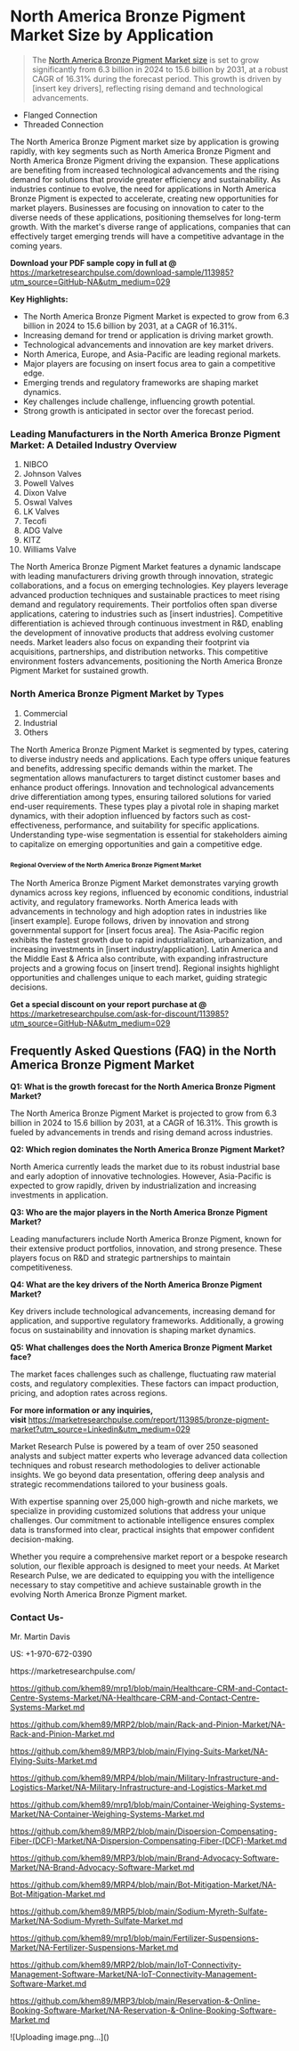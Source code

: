 <h1>North America Bronze Pigment Market&nbsp;Size by Application</h1><blockquote><p>The <a href="https://marketresearchpulse.com/download-sample/113985?utm_source=GitHub-NA&amp;utm_medium=029">North America Bronze Pigment Market size</a> is set to grow significantly from 6.3 billion in 2024 to 15.6 billion by 2031, at a robust CAGR of 16.31% during the forecast period. This growth is driven by [insert key drivers], reflecting rising demand and technological advancements.</p></blockquote><ul><li>Flanged Connection<li> Threaded Connection</li></ul><p>The North America Bronze Pigment market size by application is growing rapidly, with key segments such as North America Bronze Pigment and North America Bronze Pigment driving the expansion. These applications are benefiting from increased technological advancements and the rising demand for solutions that provide greater efficiency and sustainability. As industries continue to evolve, the need for applications in North America Bronze Pigment is expected to accelerate, creating new opportunities for market players. Businesses are focusing on innovation to cater to the diverse needs of these applications, positioning themselves for long-term growth. With the market's diverse range of applications, companies that can effectively target emerging trends will have a competitive advantage in the coming years.</p><p><strong>Download your PDF sample copy in full at @ </strong><a href="https://marketresearchpulse.com/download-sample/113985?utm_source=GitHub-NA&amp;utm_medium=029">https://marketresearchpulse.com/download-sample/113985?utm_source=GitHub-NA&amp;utm_medium=029</a></p><p><strong>Key Highlights: </strong></p><ul><li>The North America Bronze Pigment Market is expected to grow from 6.3 billion in 2024 to 15.6 billion by 2031, at a CAGR of 16.31%.</li><li>Increasing demand for trend or application is driving market growth.</li><li>Technological advancements and innovation are key market drivers.</li><li>North America, Europe, and Asia-Pacific are leading regional markets.</li><li>Major players are focusing on insert focus area to gain a competitive edge.</li><li>Emerging trends and regulatory frameworks are shaping market dynamics.</li><li>Key challenges include challenge, influencing growth potential.</li><li>Strong growth is anticipated in sector over the forecast period.</li></ul><h3>Leading Manufacturers in the North America Bronze Pigment Market: A Detailed Industry Overview</h3><ol><li>NIBCO</li><li>Johnson Valves</li><li>Powell Valves</li><li>Dixon Valve</li><li>Oswal Valves</li><li>LK Valves</li><li>Tecofi</li><li>ADG Valve</li><li>KITZ</li><li>Williams Valve</li></ol><div class="flex max-w-full flex-col flex-grow"><div class="min-h-8 text-message flex w-full flex-col items-end gap-2 whitespace-normal break-words [.text-message+&amp;]:mt-5" dir="auto" data-message-author-role="assistant" data-message-id="fd8432e4-4910-450d-b182-61b7bfb0a01f" data-message-model-slug="gpt-4o"><div class="flex w-full flex-col gap-1 empty:hidden first:pt-[3px]"><div class="markdown prose w-full break-words dark:prose-invert light"><p>The North America Bronze Pigment Market features a dynamic landscape with leading manufacturers driving growth through innovation, strategic collaborations, and a focus on emerging technologies. Key players leverage advanced production techniques and sustainable practices to meet rising demand and regulatory requirements. Their portfolios often span diverse applications, catering to industries such as [insert industries]. Competitive differentiation is achieved through continuous investment in R&amp;D, enabling the development of innovative products that address evolving customer needs. Market leaders also focus on expanding their footprint via acquisitions, partnerships, and distribution networks. This competitive environment fosters advancements, positioning the North America Bronze Pigment Market for sustained growth.</p></div></div></div></div><h3>North America Bronze Pigment Market by Types</h3><ol><li>Commercial<li> Industrial<li> Others</li></ol><div class="flex max-w-full flex-col flex-grow"><div class="min-h-8 text-message flex w-full flex-col items-end gap-2 whitespace-normal break-words [.text-message+&amp;]:mt-5" dir="auto" data-message-author-role="assistant" data-message-id="084470be-0bb7-4664-bddf-5156b4f41249" data-message-model-slug="gpt-4o-mini"><div class="flex w-full flex-col gap-1 empty:hidden first:pt-[3px]"><div class="markdown prose w-full break-words dark:prose-invert light"><p>The North America Bronze Pigment Market is segmented by types, catering to diverse industry needs and applications. Each type offers unique features and benefits, addressing specific demands within the market. The segmentation allows manufacturers to target distinct customer bases and enhance product offerings. Innovation and technological advancements drive differentiation among types, ensuring tailored solutions for varied end-user requirements. These types play a pivotal role in shaping market dynamics, with their adoption influenced by factors such as cost-effectiveness, performance, and suitability for specific applications. Understanding type-wise segmentation is essential for stakeholders aiming to capitalize on emerging opportunities and gain a competitive edge.</p></div></div></div></div><h3><span style="font-size: 11px;">Regional Overview of the North America Bronze Pigment Market</span></h3><div class="flex max-w-full flex-col flex-grow"><div class="min-h-8 text-message flex w-full flex-col items-end gap-2 whitespace-normal break-words [.text-message+&amp;]:mt-5" dir="auto" data-message-author-role="assistant" data-message-id="e9038762-ce64-4e30-91c9-9bd413514231" data-message-model-slug="gpt-4o-mini"><div class="flex w-full flex-col gap-1 empty:hidden first:pt-[3px]"><div class="markdown prose w-full break-words dark:prose-invert light"><p>The North America Bronze Pigment Market demonstrates varying growth dynamics across key regions, influenced by economic conditions, industrial activity, and regulatory frameworks. North America leads with advancements in technology and high adoption rates in industries like [insert example]. Europe follows, driven by innovation and strong governmental support for [insert focus area]. The Asia-Pacific region exhibits the fastest growth due to rapid industrialization, urbanization, and increasing investments in [insert industry/application]. Latin America and the Middle East &amp; Africa also contribute, with expanding infrastructure projects and a growing focus on [insert trend]. Regional insights highlight opportunities and challenges unique to each market, guiding strategic decisions.</p></div></div></div></div><p><strong>Get a special discount on your report purchase at @ </strong><a href="https://marketresearchpulse.com/ask-for-discount/113985?utm_source=GitHub-NA&amp;utm_medium=029">https://marketresearchpulse.com/ask-for-discount/113985?utm_source=GitHub-NA&amp;utm_medium=029</a></p><h2>Frequently Asked Questions (FAQ) in the North America Bronze Pigment Market</h2><p><strong>Q1: What is the growth forecast for the North America Bronze Pigment Market?</strong></p><p>The North America Bronze Pigment Market is projected to grow from 6.3 billion in 2024 to 15.6 billion by 2031, at a CAGR of 16.31%. This growth is fueled by advancements in trends and rising demand across industries.</p><p><strong>Q2: Which region dominates the North America Bronze Pigment Market?</strong></p><p>North America currently leads the market due to its robust industrial base and early adoption of innovative technologies. However, Asia-Pacific is expected to grow rapidly, driven by industrialization and increasing investments in application.</p><p><strong>Q3: Who are the major players in the North America Bronze Pigment Market?</strong></p><p>Leading manufacturers include North America Bronze Pigment, known for their extensive product portfolios, innovation, and strong presence. These players focus on R&amp;D and strategic partnerships to maintain competitiveness.</p><p><strong>Q4: What are the key drivers of the North America Bronze Pigment Market?</strong></p><p>Key drivers include technological advancements, increasing demand for application, and supportive regulatory frameworks. Additionally, a growing focus on sustainability and innovation is shaping market dynamics.</p><p><strong>Q5: What challenges does the North America Bronze Pigment Market face?</strong></p><p>The market faces challenges such as challenge, fluctuating raw material costs, and regulatory complexities. These factors can impact production, pricing, and adoption rates across regions.</p><p><strong>For more information or any inquiries, visit&nbsp;</strong><a href="https://marketresearchpulse.com/report/113985/bronze-pigment-market?utm_source=Linkedin&utm_medium=029">https://marketresearchpulse.com/report/113985/bronze-pigment-market?utm_source=Linkedin&utm_medium=029</a></p><p>Market Research Pulse is powered by a team of over 250 seasoned analysts and subject matter experts who leverage advanced data collection techniques and robust research methodologies to deliver actionable insights. We go beyond data presentation, offering deep analysis and strategic recommendations tailored to your business goals.</p><p>With expertise spanning over 25,000 high-growth and niche markets, we specialize in providing customized solutions that address your unique challenges. Our commitment to actionable intelligence ensures complex data is transformed into clear, practical insights that empower confident decision-making.</p><p>Whether you require a comprehensive market report or a bespoke research solution, our flexible approach is designed to meet your needs. At Market Research Pulse, we are dedicated to equipping you with the intelligence necessary to stay competitive and achieve sustainable growth in the evolving North America Bronze Pigment market.</p><h3><strong>Contact Us-</strong></h3><p>Mr. Martin Davis</p><p>US: +1-970-672-0390</p><p>https://marketresearchpulse.com/</p><p><a href="https://github.com/khem89/mrp1/blob/main/Healthcare-CRM-and-Contact-Centre-Systems-Market/NA-Healthcare-CRM-and-Contact-Centre-Systems-Market.md">https://github.com/khem89/mrp1/blob/main/Healthcare-CRM-and-Contact-Centre-Systems-Market/NA-Healthcare-CRM-and-Contact-Centre-Systems-Market.md</a></p><p><a href="https://github.com/khem89/MRP2/blob/main/Rack-and-Pinion-Market/NA-Rack-and-Pinion-Market.md">https://github.com/khem89/MRP2/blob/main/Rack-and-Pinion-Market/NA-Rack-and-Pinion-Market.md</a></p><p><a href="https://github.com/khem89/MRP3/blob/main/Flying-Suits-Market/NA-Flying-Suits-Market.md">https://github.com/khem89/MRP3/blob/main/Flying-Suits-Market/NA-Flying-Suits-Market.md</a></p><p><a href="https://github.com/khem89/MRP4/blob/main/Military-Infrastructure-and-Logistics-Market/NA-Military-Infrastructure-and-Logistics-Market.md">https://github.com/khem89/MRP4/blob/main/Military-Infrastructure-and-Logistics-Market/NA-Military-Infrastructure-and-Logistics-Market.md</a></p><p><a href="https://github.com/khem89/mrp1/blob/main/Container-Weighing-Systems-Market/NA-Container-Weighing-Systems-Market.md">https://github.com/khem89/mrp1/blob/main/Container-Weighing-Systems-Market/NA-Container-Weighing-Systems-Market.md</a></p><p><a href="https://github.com/khem89/MRP2/blob/main/Dispersion-Compensating-Fiber-(DCF)-Market/NA-Dispersion-Compensating-Fiber-(DCF)-Market.md">https://github.com/khem89/MRP2/blob/main/Dispersion-Compensating-Fiber-(DCF)-Market/NA-Dispersion-Compensating-Fiber-(DCF)-Market.md</a></p><p><a href="https://github.com/khem89/MRP3/blob/main/Brand-Advocacy-Software-Market/NA-Brand-Advocacy-Software-Market.md">https://github.com/khem89/MRP3/blob/main/Brand-Advocacy-Software-Market/NA-Brand-Advocacy-Software-Market.md</a></p><p><a href="https://github.com/khem89/MRP4/blob/main/Bot-Mitigation-Market/NA-Bot-Mitigation-Market.md">https://github.com/khem89/MRP4/blob/main/Bot-Mitigation-Market/NA-Bot-Mitigation-Market.md</a></p><p><a href="https://github.com/khem89/MRP5/blob/main/Sodium-Myreth-Sulfate-Market/NA-Sodium-Myreth-Sulfate-Market.md">https://github.com/khem89/MRP5/blob/main/Sodium-Myreth-Sulfate-Market/NA-Sodium-Myreth-Sulfate-Market.md</a></p><p><a href="https://github.com/khem89/mrp1/blob/main/Fertilizer-Suspensions-Market/NA-Fertilizer-Suspensions-Market.md">https://github.com/khem89/mrp1/blob/main/Fertilizer-Suspensions-Market/NA-Fertilizer-Suspensions-Market.md</a></p><p><a href="https://github.com/khem89/MRP2/blob/main/IoT-Connectivity-Management-Software-Market/NA-IoT-Connectivity-Management-Software-Market.md">https://github.com/khem89/MRP2/blob/main/IoT-Connectivity-Management-Software-Market/NA-IoT-Connectivity-Management-Software-Market.md</a></p><p><a href="https://github.com/khem89/MRP3/blob/main/Reservation-&-Online-Booking-Software-Market/NA-Reservation-&-Online-Booking-Software-Market.md">https://github.com/khem89/MRP3/blob/main/Reservation-&-Online-Booking-Software-Market/NA-Reservation-&-Online-Booking-Software-Market.md</a></p>
![Uploading image.png…]()

